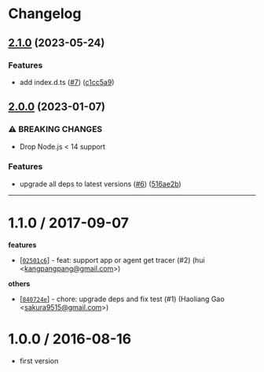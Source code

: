 # Changelog

## [2.1.0](https://github.com/eggjs/egg-tracer/compare/v2.0.0...v2.1.0) (2023-05-24)


### Features

* add index.d.ts ([#7](https://github.com/eggjs/egg-tracer/issues/7)) ([c1cc5a9](https://github.com/eggjs/egg-tracer/commit/c1cc5a9902db8eae3b1a77667c0958b180b4c7dd))

## [2.0.0](https://github.com/eggjs/egg-tracer/compare/v1.1.0...v2.0.0) (2023-01-07)


### ⚠ BREAKING CHANGES

* Drop Node.js < 14 support

### Features

* upgrade all deps to latest versions ([#6](https://github.com/eggjs/egg-tracer/issues/6)) ([516ae2b](https://github.com/eggjs/egg-tracer/commit/516ae2b570e3fceb523d7ca37443310da10ac5ed))

---


1.1.0 / 2017-09-07
==================

**features**
  * [[`02501c6`](http://github.com/eggjs/egg-tracer/commit/02501c6623da0acfaca660b71d12e66afa5d7810)] - feat: support app or agent get tracer (#2) (hui <<kangpangpang@gmail.com>>)

**others**
  * [[`840724e`](http://github.com/eggjs/egg-tracer/commit/840724e8c5dc31908397004ede4a6e5a52555e0e)] - chore: upgrade deps and fix test (#1) (Haoliang Gao <<sakura9515@gmail.com>>)

1.0.0 / 2016-08-16
==================

  * first version
